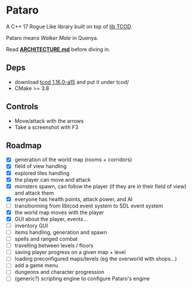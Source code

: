 # Pataro

A C++ 17 Rogue Like library built on top of [lib TCOD](https://github.com/libtcod/libtcod).

Pataro means *Walker Male* in Quenya.

Read **[ARCHITECTURE.md](ARCHITECTURE.md)** before diving in.

## Deps

* download [tcod 1.16.0-a15](https://github.com/libtcod/libtcod/releases/tag/1.16.0-alpha.15) and put it under tcod/
* CMake >= 3.8

## Controls

- Move/attack with the arrows
- Take a screenshot with F3

## Roadmap

- [x] generation of the world map (rooms + corridors)
- [x] field of view handling
- [x] explored tiles handling
- [x] the player can move and attack
- [x] monsters spawn, can follow the player (if they are in their field of view) and attack them
- [x] everyone has health points, attack power, and AI
- [ ] transitionning from libtcod event system to SDL event system
- [x] the world map moves with the player
- [x] GUI about the player, events...
- [ ] inventory GUI
- [ ] items handling, generation and spawn
- [ ] spells and ranged combat
- [ ] travelling between levels / floors
- [ ] saving player progress on a given map + level
- [ ] loading preconfigured maps/levels (eg the overworld with shops...)
- [ ] add a game menu
- [ ] dungeons and character progression
- [ ] (generic?) scripting engine to configure Pataro's engine